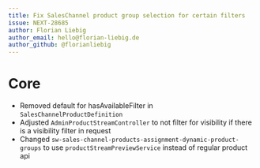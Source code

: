 ```yaml
---
title: Fix SalesChannel product group selection for certain filters
issue: NEXT-28685
author: Florian Liebig
author_email: hello@florian-liebig.de
author_github: @florianliebig
---
```

# Core
* Removed default for hasAvailableFilter in `SalesChannelProductDefinition`
* Adjusted `AdminProductStreamController` to not filter for visibility if there is a visibility filter in request
* Changed `sw-sales-channel-products-assignment-dynamic-product-groups` to use `productStreamPreviewService` instead of regular product api
